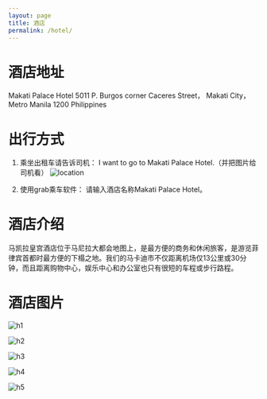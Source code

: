 ```yaml
---
layout: page
title: 酒店
permalink: /hotel/
---
```


# 酒店地址

Makati Palace Hotel 
5011 P. Burgos corner Caceres Street，
Makati City，Metro Manila 1200 
Philippines

# 出行方式

1. 乘坐出租车请告诉司机：
I want to go to Makati Palace Hotel.（并把图片给司机看）
![location](/assets/img/posts/location.png "location")

2. 使用grab乘车软件：
请输入酒店名称Makati Palace Hotel。


# 酒店介绍

马凯拉皇宫酒店位于马尼拉大都会地图上，是最方便的商务和休闲旅客，是游览菲律宾首都时最方便的下榻之地。我们的马卡迪市不仅距离机场仅13公里或30分钟，而且距离购物中心，娱乐中心和办公室也只有很短的车程或步行路程。

# 酒店图片

![h1](/assets/img/posts/h1.jpg "h1")

![h2](/assets/img/posts/h2.jpg "h2")

![h3](/assets/img/posts/h3.jpg "h3")

![h4](/assets/img/posts/h4.jpg "h4")

![h5](/assets/img/posts/h5.jpg "h5")